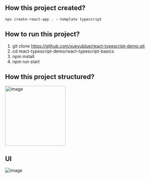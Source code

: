 ## How this project created?

<code>npx create-react-app . --template typescript</code>

## How to run this project?

1. git clone https://github.com/xueyublue/react-typescript-demo.git
2. cd react-typescript-demo/react-typescript-basics
3. npm install
4. npm run start

## How this project structured?
<img width="197" alt="image" src="https://user-images.githubusercontent.com/18031774/229262294-51208baa-e756-4e21-a1d0-ba144b459453.png">

## UI
![image](https://user-images.githubusercontent.com/18031774/229263200-3b1ac0e9-aaf0-4410-8906-656ceb6a40a4.png)
